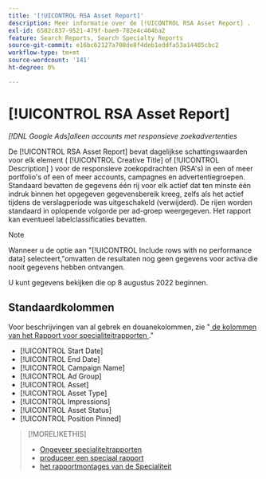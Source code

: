 ```yaml
---
title: '[!UICONTROL RSA Asset Report]'
description: Meer informatie over de [!UICONTROL RSA Asset Report] .
exl-id: 6582c837-9521-479f-bae0-782e4c404ba2
feature: Search Reports, Search Specialty Reports
source-git-commit: e16bc62127a708de8f4deb1eddfa53a14405cbc2
workflow-type: tm+mt
source-wordcount: '141'
ht-degree: 0%

---
```


# [!UICONTROL RSA Asset Report]

*[!DNL Google Ads]alleen accounts met responsieve zoekadvertenties*

De [!UICONTROL RSA Asset Report] bevat dagelijkse schattingswaarden voor elk element ( [!UICONTROL Creative Title] of [!UICONTROL Description] ) voor de responsieve zoekopdrachten (RSA&#39;s) in een of meer portfolio&#39;s of een of meer accounts, campagnes en advertentiegroepen. Standaard bevatten de gegevens één rij voor elk actief dat ten minste één indruk binnen het opgegeven gegevensbereik kreeg, zelfs als het actief tijdens de verslagperiode was uitgeschakeld (verwijderd). De rijen worden standaard in oplopende volgorde per ad-groep weergegeven. Het rapport kan eventueel labelclassificaties bevatten.

>[!NOTE]
>
>Wanneer u de optie aan &quot;[!UICONTROL Include rows with no performance data] selecteert,&quot;omvatten de resultaten nog geen gegevens voor activa die nooit gegevens hebben ontvangen.

U kunt gegevens bekijken die op 8 augustus 2022 beginnen.<!-- Later: You can view data for the previous 36 months. -->

## Standaardkolommen

Voor beschrijvingen van al gebrek en douanekolommen, zie &quot;[ de kolommen van het Rapport voor specialiteitrapporten ](specialty-report-columns.md).&quot;

* [!UICONTROL Start Date]
* [!UICONTROL End Date]
* [!UICONTROL Campaign Name]
* [!UICONTROL Ad Group]
* [!UICONTROL Asset]
* [!UICONTROL Asset Type]
* [!UICONTROL Impressions]
* [!UICONTROL Asset Status]
* [!UICONTROL Position Pinned]

>[!MORELIKETHIS]
>
>* [ Ongeveer specialiteitrapporten ](specialty-report-about.md)
>* [ produceer een speciaal rapport ](specialty-report-generate.md)
>* [ het rapportmontages van de Specialiteit ](specialty-report-settings.md)
